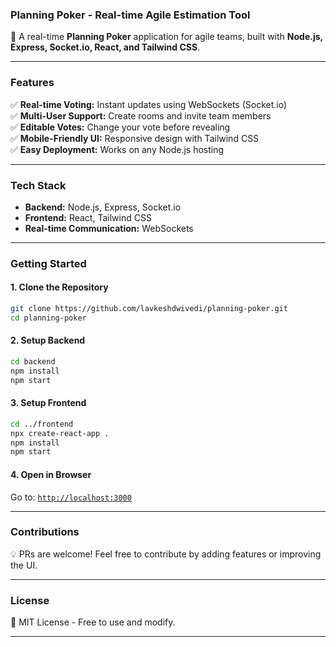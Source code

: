 ### **Planning Poker - Real-time Agile Estimation Tool**  
🚀 A real-time **Planning Poker** application for agile teams, built with **Node.js, Express, Socket.io, React, and Tailwind CSS**.  

---

### **Features**  
✅ **Real-time Voting:** Instant updates using WebSockets (Socket.io)  
✅ **Multi-User Support:** Create rooms and invite team members  
✅ **Editable Votes:** Change your vote before revealing  
✅ **Mobile-Friendly UI:** Responsive design with Tailwind CSS  
✅ **Easy Deployment:** Works on any Node.js hosting  

---

### **Tech Stack**  
- **Backend:** Node.js, Express, Socket.io  
- **Frontend:** React, Tailwind CSS  
- **Real-time Communication:** WebSockets  

---

### **Getting Started**  

#### **1. Clone the Repository**
```sh
git clone https://github.com/lavkeshdwivedi/planning-poker.git
cd planning-poker
```

#### **2. Setup Backend**
```sh
cd backend
npm install
npm start
```

#### **3. Setup Frontend**
```sh
cd ../frontend
npx create-react-app .
npm install
npm start
```

#### **4. Open in Browser**
Go to: [`http://localhost:3000`](http://localhost:3000)  

---

### **Contributions**  
💡 PRs are welcome! Feel free to contribute by adding features or improving the UI.  

---

### **License**  
📜 MIT License - Free to use and modify.

---
